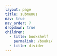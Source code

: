 ```yaml
---
layout: page
title: submenus
nav: true
nav_order: 7
dropdown: true
children:
  - title: bookshelf
    permalink: /books/
  - title: divider
---
```

